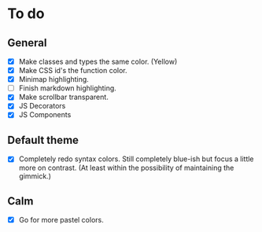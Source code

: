 # To do

## General

-   [x] Make classes and types the same color. (Yellow)
-   [x] Make CSS id's the function color.
-   [x] Minimap highlighting.
-   [ ] Finish markdown highlighting.
-   [x] Make scrollbar transparent.
-   [x] JS Decorators
-   [x] JS Components

## Default theme

-   [x] Completely redo syntax colors. Still completely blue-ish but focus a little more on contrast. (At least within the possibility of maintaining the gimmick.)

## Calm

-   [x] Go for more pastel colors.
